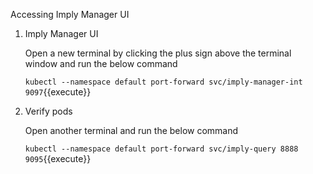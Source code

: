 Accessing Imply Manager UI

1. Imply Manager UI

    Open a new terminal by clicking the plus sign above the terminal window and run the below command
    
    `kubectl --namespace default port-forward svc/imply-manager-int 9097`{{execute}}
    
    
2. Verify pods

    Open another terminal and run the below command

    `kubectl --namespace default port-forward svc/imply-query 8888 9095`{{execute}}
    